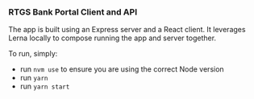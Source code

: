 ### RTGS Bank Portal Client and API

The app is built using an Express server and a React client. It leverages Lerna locally to compose running the app and server together.

To run, simply:

- run `nvm use` to ensure you are using the correct Node version
- run `yarn`
- run `yarn start`
